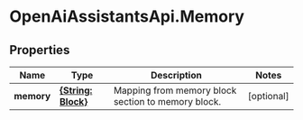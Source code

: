 # OpenAiAssistantsApi.Memory

## Properties

Name | Type | Description | Notes
------------ | ------------- | ------------- | -------------
**memory** | [**{String: Block}**](Block.md) | Mapping from memory block section to memory block. | [optional] 


